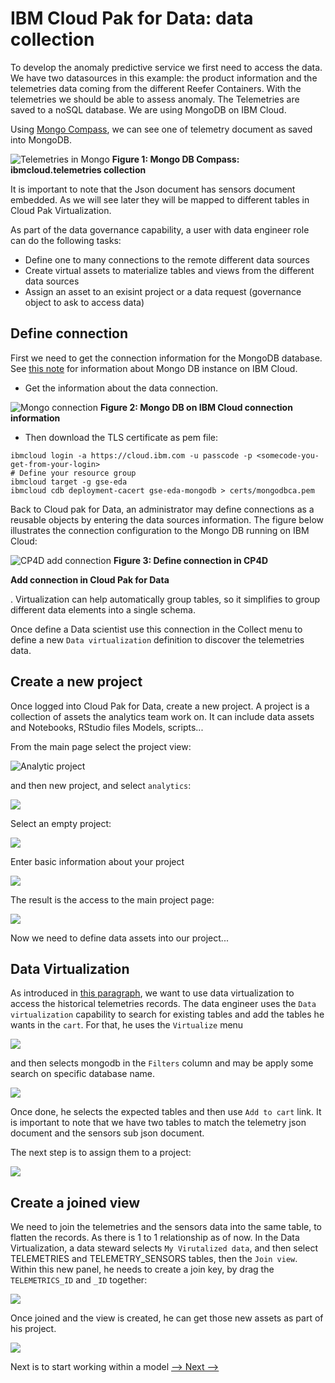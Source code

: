 # IBM Cloud Pak for Data: data collection

To develop the anomaly predictive service we first need to access the data. We have two datasources in this example: the product information and the telemetries data coming from the different Reefer Containers. With the telemetries we should be able to assess anomaly. The Telemetries are saved to a noSQL database. We are using MongoDB on IBM Cloud.

Using [Mongo Compass](../environments/mongodb-compass.md), we can see one of telemetry document as saved into MongoDB.

![Telemetries in Mongo](images/telemetry-mongo.png)
**Figure 1: Mongo DB Compass: ibmcloud.telemetries collection**

It is important to note that the Json document has sensors document embedded. As we will see later they will be mapped to different tables in Cloud Pak Virtualization.

As part of the data governance capability, a user with data engineer role can do the following tasks:

* Define one to many connections to the remote different data sources
* Create virtual assets to materialize tables and views from the different data sources
* Assign an asset to an exisint project or a data request (governance object to ask to access data)

## Define connection

First we need to get the connection information for the MongoDB database. See [this note](../environments/mongo.md) for information about Mongo DB instance on IBM Cloud.


* Get the information about the data connection.

![Mongo connection](images/mongo-connection.png)
**Figure 2: Mongo DB on IBM Cloud connection information**

* Then download the TLS certificate as pem file:

```shell
ibmcloud login -a https://cloud.ibm.com -u passcode -p <somecode-you-get-from-your-login>
# Define your resource group
ibmcloud target -g gse-eda
ibmcloud cdb deployment-cacert gse-eda-mongodb > certs/mongodbca.pem
```

Back to Cloud pak for Data, an administrator may define connections as a reusable objects by entering the data sources information. The figure below illustrates the connection configuration to the Mongo DB running on IBM Cloud:

![CP4D add connection](images/add-connection.png)
**Figure 3: Define connection in CP4D**

**Add connection in Cloud Pak for Data**

. Virtualization can help automatically group tables, so it simplifies to group different data elements into a single schema.

Once define a Data scientist use this connection in the Collect menu to define a new `Data virtualization` definition to discover the telemetries data.

## Create a new project

Once logged into Cloud Pak for Data, create a new project. A project is a collection of assets the analytics team work on. It can include data assets and Notebooks, RStudio files
Models, scripts...

From the main page select the project view:

![Analytic project](images/create-project-0.png)

and then new project, and select `analytics`:

![](images/create-project-1.png)

Select an empty project:

![](images/create-project-2.png)

Enter basic information about your project

![](images/create-project-3.png)

The result is the access to the main project page:

![](images/create-project-4.png)

Now we need to define data assets into our project...

## Data Virtualization

As introduced in [this paragraph](https://ibm-cloud-architecture.github.io/refarch-data-ai-analytics/architecture/collect-org-data/), we want to use data virtualization to access the historical telemetries records. The data engineer uses the `Data virtualization` capability to search for existing tables and add the tables he wants in the `cart`. For that, he uses the `Virtualize` menu 

![](images/virtualize-1.png)

and then selects mongodb in the `Filters` column and may be apply some search on specific database name. 

![](images/virtualization.png)

Once done, he selects the expected tables and then use `Add to cart` link. It is important to note that we have two tables to match the telemetry json document and the sensors sub json document.

The next step is to assign them to a project:

![](images/virtualize-tables.png)

## Create a joined view

We need to join the telemetries and the sensors data into the same table, to flatten the records. As there is 1 to 1 relationship as of now.
In the Data Virtualization, a data steward selects `My Virutalized data`, and then 
select TELEMETRIES and TELEMETRY_SENSORS tables, then the `Join view`. Within this new panel, he needs to create a join key, by drag the `TELEMETRICS_ID` and `_ID` together:

![](images/join-tables.png)

Once joined and the view is created, he can get those new assets as part of his project.

![](images/telemetries-asset.png)

Next is to start working within a model [--> Next -->](../analyze/ws-ml-dev.md)